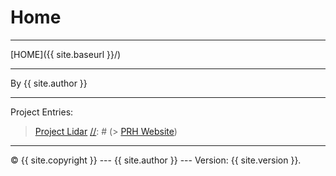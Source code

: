 # Home

----------

[HOME]({{ site.baseurl }}/)

----------

By {{ site.author }}

----------

[//]: # (Profile)

[//]: # (----------)

[//]: # (Skills)

[//]: # (----------)

Project Entries:

> [Project Lidar](/lidar.md)
[//]: # (> [PRH Website](/prh.md))

----------



 © {{ site.copyright }} --- {{ site.author }} --- Version: {{ site.version }}.

